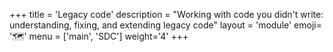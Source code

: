 +++
title = 'Legacy code'
description = "Working with code you didn't write: understanding, fixing, and extending legacy code"
layout = 'module'
emoji= '🗺️'
menu = ['main', 'SDC']
weight='4'
+++
